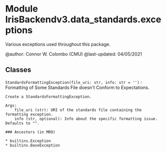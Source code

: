 Module IrisBackendv3.data_standards.exceptions
==============================================
Various exceptions used throughout this package.

@author: Connor W. Colombo (CMU)
@last-updated: 04/05/2021

Classes
-------

`StandardsFormattingException(file_uri: str, info: str = '')`
:   Formatting of Some Standards File doesn't Conform to Expectations.
    
    Create a StandardsFormattingException.
    
    Args:
        file_uri (str): URI of the standards file containing the formatting exception.
        info (str, optional): Info about the specific formatting issue. Defaults to "".

    ### Ancestors (in MRO)

    * builtins.Exception
    * builtins.BaseException